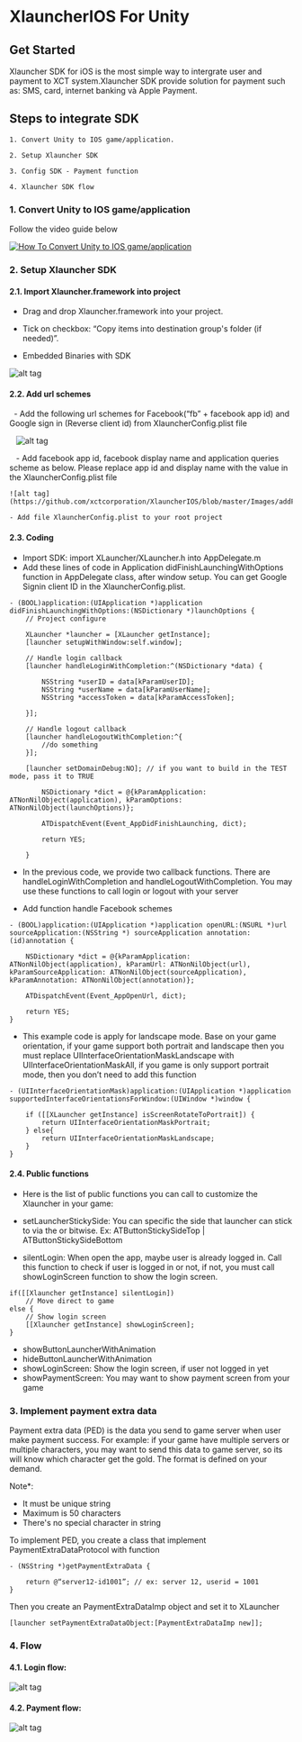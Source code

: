 # XlauncherIOS For Unity
## Get Started

Xlauncher SDK for iOS is the most simple way to intergrate user and payment to XCT system.Xlauncher SDK provide solution for payment such as: SMS, card, internet banking và Apple Payment.

## Steps to integrate SDK

    1. Convert Unity to IOS game/application.

    2. Setup Xlauncher SDK

    3. Config SDK - Payment function

    4. Xlauncher SDK flow


### 1. Convert Unity to IOS game/application

   Follow the video guide below
    
   [![How To Convert Unity to IOS game/application](http://img.youtube.com/vi/dZV1wjXS7QU/0.jpg)](http://www.youtube.com/watch?v=dZV1wjXS7QU "How To Convert Unity to IOS game/application")

### 2. Setup Xlauncher SDK

#### 2.1. Import Xlauncher.framework into project

   - Drag and drop Xlauncher.framework into your project.

   - Tick on checkbox: “Copy items into destination group's folder (if needed)”.

   - Embedded Binaries with SDK

   ![alt tag](https://github.com/xctcorporation/XlauncherIOS/blob/master/Images/addEmbled.png)

#### 2.2. Add url schemes

   - Add the following url schemes for Facebook(“fb” + facebook app id) and Google sign in (Reverse client id) from XlauncherConfig.plist file
    
    ![alt tag](https://github.com/xctcorporation/XlauncherIOS/blob/master/Images/addFbSchemes.png)

    - Add facebook app id, facebook display name and application queries scheme as below. Please replace app id and display name with the value in the XlauncherConfig.plist file
    
    ![alt tag](https://github.com/xctcorporation/XlauncherIOS/blob/master/Images/addFbId.png)

    - Add file XlauncherConfig.plist to your root project

#### 2.3. Coding
- Import SDK: import XLauncher/XLauncher.h into AppDelegate.m
- Add these lines of code in Application didFinishLaunchingWithOptions function in AppDelegate class, after window setup. You can get Google Signin client ID in the XlauncherConfig.plist.

```
- (BOOL)application:(UIApplication *)application didFinishLaunchingWithOptions:(NSDictionary *)launchOptions {
	// Project configure

	XLauncher *launcher = [XLauncher getInstance];
	[launcher setupWithWindow:self.window];
	
	// Handle login callback
	[launcher handleLoginWithCompletion:^(NSDictionary *data) { 
	
		NSString *userID = data[kParamUserID];
		NSString *userName = data[kParamUserName];
		NSString *accessToken = data[kParamAccessToken]; 
	
	}]; 

	// Handle logout callback
	[launcher handleLogoutWithCompletion:^{ 
		//do something
	}];
	
	[launcher setDomainDebug:NO]; // if you want to build in the TEST mode, pass it to TRUE

        NSDictionary *dict = @{kParamApplication: ATNonNilObject(application), kParamOptions: ATNonNilObject(launchOptions)}; 

        ATDispatchEvent(Event_AppDidFinishLaunching, dict);    

        return YES;
	
	}

```

- In the previous code, we provide two callback functions. There are handleLoginWithCompletion and handleLogoutWithCompletion. You may use these functions to call login or logout with your server

- Add function handle Facebook schemes 

```
- (BOOL)application:(UIApplication *)application openURL:(NSURL *)url sourceApplication:(NSString *) sourceApplication annotation:(id)annotation { 

	NSDictionary *dict = @{kParamApplication: ATNonNilObject(application), kParamUrl: ATNonNilObject(url), kParamSourceApplication: ATNonNilObject(sourceApplication), kParamAnnotation: ATNonNilObject(annotation)}; 

	ATDispatchEvent(Event_AppOpenUrl, dict); 

	return YES; 
}
```

- This example code is apply for landscape mode. Base on your game orientation, if your game support both portrait and landscape then you must replace UIInterfaceOrientationMaskLandscape with UIInterfaceOrientationMaskAll, if you game is only support portrait mode, then you don’t need to add this function
```
- (UIInterfaceOrientationMask)application:(UIApplication *)application supportedInterfaceOrientationsForWindow:(UIWindow *)window { 

	if ([[XLauncher getInstance] isScreenRotateToPortrait]) {
		return UIInterfaceOrientationMaskPortrait; 
	} else{ 	
		return UIInterfaceOrientationMaskLandscape;
	}
}
```

#### 2.4. Public functions
- Here is the list of public functions you can call to customize the Xlauncher in your game: 

* setLauncherStickySide: You can specific the side that launcher can stick to via the or bitwise. 
Ex: ATButtonStickySideTop | ATButtonStickySideBottom 

* silentLogin: When open the app, maybe user is already logged in. Call this function to check if user is logged in or not, if not, you must call showLoginScreen function to show the login screen. 

```
if([[Xlauncher getInstance] silentLogin])
	// Move direct to game
else {
	// Show login screen
	[[Xlauncher getInstance] showLoginScreen];
}
```
        
* showButtonLauncherWithAnimation 
* hideButtonLauncherWithAnimation
* showLoginScreen: Show the login screen, if user not logged in yet
* showPaymentScreen: You may want to show payment screen from your game

### 3. Implement payment extra data

Payment extra data (PED) is the data you send to game server when user make payment success. 
For example: if your game have multiple servers or multiple characters, you may want to send this data to game server, so its will know which character get the gold. The format is defined on your demand. 
    
Note*: 
* It must be unique string
* Maximum is 50 characters
* There's no special character in string

    
To implement PED, you create a class that implement PaymentExtraDataProtocol with function
```
- (NSString *)getPaymentExtraData { 

	return @“server12-id1001”; // ex: server 12, userid = 1001
}
```
Then you create an PaymentExtraDataImp object and set it to XLauncher

```
[launcher setPaymentExtraDataObject:[PaymentExtraDataImp new]];
```

### 4. Flow

#### 4.1. Login flow: 
![alt tag](https://github.com/xctcorporation/XlauncherIOS/blob/master/Images/loginFlow.png)

#### 4.2. Payment flow:
![alt tag](https://github.com/xctcorporation/XlauncherIOS/blob/master/Images/PaymentFlow.png)
